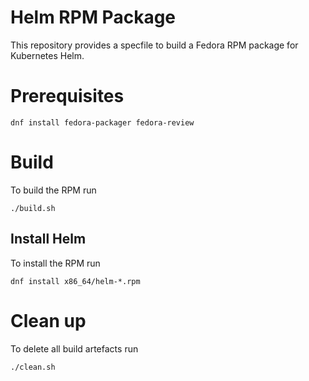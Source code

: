 # Helm RPM Package

This repository provides a specfile to build a Fedora RPM package for Kubernetes Helm.

# Prerequisites 

    dnf install fedora-packager fedora-review

# Build

To build the RPM run

    ./build.sh

## Install Helm

To install the RPM run

    dnf install x86_64/helm-*.rpm

# Clean up

To delete all build artefacts run

    ./clean.sh
